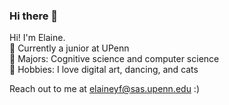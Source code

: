 ### Hi there 👋

Hi! I'm Elaine. \
🌱 Currently a junior at UPenn \
🌱 Majors: Cognitive science and computer science \
🌱 Hobbies: I love digital art, dancing, and cats

Reach out to me at elaineyf@sas.upenn.edu :)
